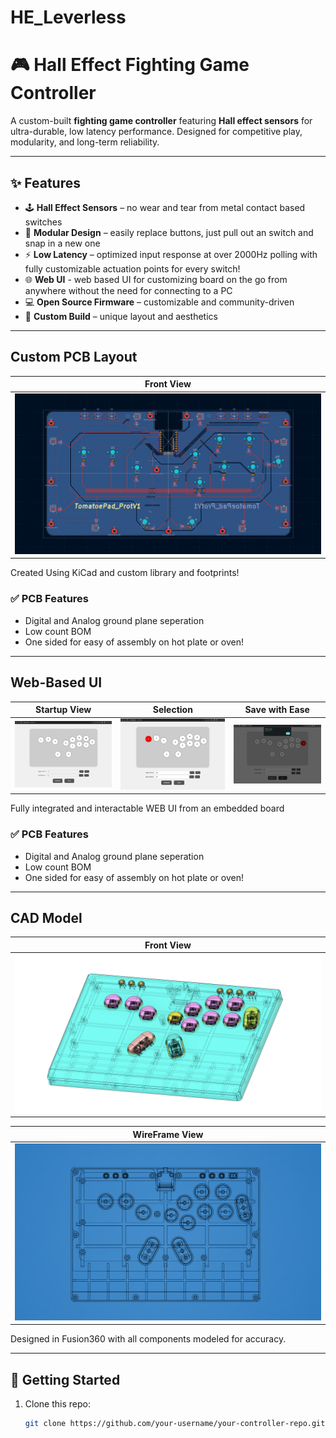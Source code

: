 # HE_Leverless

# 🎮 Hall Effect Fighting Game Controller  

A custom-built **fighting game controller** featuring **Hall effect sensors** for ultra-durable, low latency performance. Designed for competitive play, modularity, and long-term reliability.  

---

## ✨ Features  

- 🕹 **Hall Effect Sensors** – no wear and tear from metal contact based switches 
- 🔧 **Modular Design** – easily replace buttons, just pull out an switch and snap in a new one
- ⚡ **Low Latency** – optimized input response at over 2000Hz polling with fully customizable actuation points for every switch!
- 🌐 **Web UI** - web based UI for customizing board on the go from anywhere without the need for connecting to a PC
- 💻 **Open Source Firmware** – customizable and community-driven  
- 🎨 **Custom Build** – unique layout and aesthetics  

---

## Custom PCB Layout  

| Front View |
|------------|
| ![PCB Layout](images/PCB_1.png) |

Created Using KiCad and custom library and footprints!

### ✅ PCB Features
- Digital and Analog ground plane seperation
- Low count BOM
- One sided for easy of assembly on hot plate or oven!

---

## Web-Based UI 

| Startup View | Selection | Save with Ease |
|------------|------------|------------|
| ![PCB Layout](images/WEB_UI_1.png) | ![PCB Layout](images/WEB_UI_2.png) | ![PCB Layout](images/WEB_UI_3.png) |

Fully integrated and interactable WEB UI from an embedded board

### ✅ PCB Features
- Digital and Analog ground plane seperation
- Low count BOM
- One sided for easy of assembly on hot plate or oven!

---

## CAD Model  
<!--
| Front View | Inside View | 
|------------|-------------|
| ![Front View](images/CAD_MODEL_1.png) | ![WireFrame View](images/CAD_MODEL_2.png) |

*(Replace the image paths with your actual files, e.g., `/assets/controller-front.png`)*  
-->
| Front View |
|------------|
| ![Front View](images/CAD_MODEL_1.png) |

| WireFrame View |
|------------|
| ![WireFrame View](images/CAD_MODEL_2.png) |

Designed in Fusion360 with all components modeled for accuracy. 

---

## 🚀 Getting Started  

1. Clone this repo:  
   ```bash
   git clone https://github.com/your-username/your-controller-repo.git
